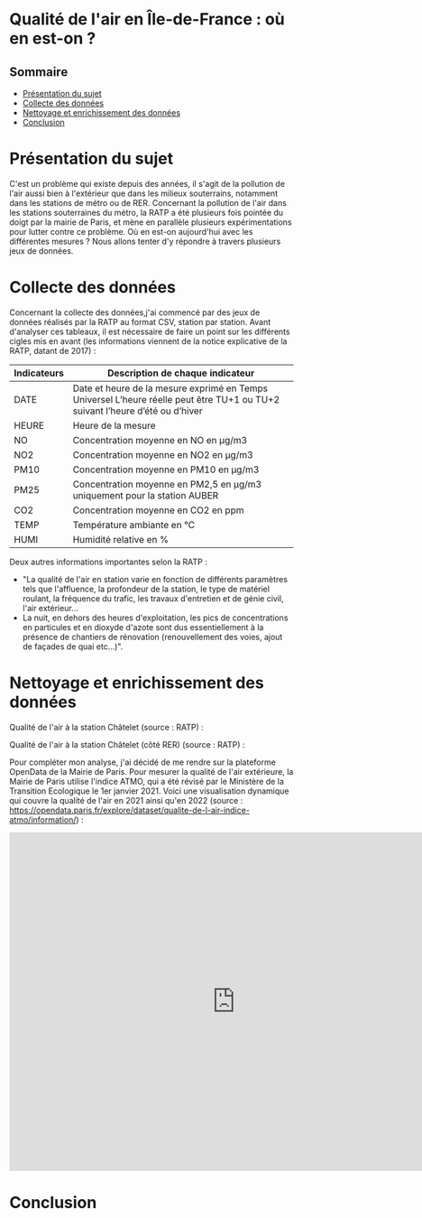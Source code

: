 # Qualité de l'air en Île-de-France : où en est-on ?
## Sommaire

- [Présentation du sujet](#presentation-du-sujet)
- [Collecte des données](#collecte-des-données)
- [Nettoyage et enrichissement des données](#nettoyage-et-enrichissement-des-données)
- [Conclusion](#conclusion)

# Présentation du sujet

C'est un problème qui existe depuis des années, il s'agit de la pollution de l'air aussi bien à l'extérieur que dans les milieux souterrains, notamment dans les stations de métro ou de RER. Concernant la pollution de l'air dans les stations souterraines du métro, la RATP a été plusieurs fois pointée du doigt par la mairie de Paris, et mène en parallèle plusieurs expérimentations pour lutter contre ce problème. Où en est-on aujourd'hui avec les différentes mesures ? Nous allons tenter d'y répondre à travers plusieurs jeux de données.

# Collecte des données
Concernant la collecte des données,j'ai commencé par des jeux de données réalisés par la RATP au format CSV, station par station. Avant d'analyser ces tableaux, il est nécessaire de faire un point sur les différents cigles mis en avant (les informations viennent de la notice explicative de la RATP, datant de 2017) :

| Indicateurs | Description de chaque indicateur                                                                                             |
|-------------|------------------------------------------------------------------------------------------------------------------------------|
| DATE        | Date et heure de la mesure exprimé en Temps Universel L’heure réelle peut être TU+1 ou TU+2 suivant l’heure d’été ou d’hiver |
| HEURE       | Heure de la mesure                                                                                                           |
| NO          | Concentration moyenne en NO en µg/m3                                                                                         |
| NO2         | Concentration moyenne en NO2 en µg/m3                                                                                        |
| PM10        | Concentration moyenne en PM10 en µg/m3                                                                                       |
| PM25        | Concentration moyenne en PM2,5 en µg/m3 uniquement pour la station AUBER                                                     |
| CO2         | Concentration moyenne en CO2 en ppm                                                                                          |
| TEMP        | Température ambiante en °C                                                                                                   |
| HUMI        | Humidité relative en %   

Deux autres informations importantes selon la RATP :

- "La qualité de l'air en station varie en fonction de différents paramètres tels que l'affluence, la profondeur de la station, le type de matériel roulant, la fréquence du trafic, les travaux d'entretien et de génie civil, l'air extérieur...
- La nuit, en dehors des heures d'exploitation, les pics de concentrations en particules et en dioxyde d'azote sont dus essentiellement à la présence de chantiers de rénovation (renouvellement des voies, ajout de façades de quai etc...)".

# Nettoyage et enrichissement des données

Qualité de l'air à la station Châtelet (source : RATP) :

<div class="flourish-embed flourish-chart" data-src="visualisation/16631062"><script src="https://public.flourish.studio/resources/embed.js"></script></div>


Qualité de l'air à la station Châtelet (côté RER) (source : RATP) : 

<div class="flourish-embed flourish-chart" data-src="visualisation/16639741"><script src="https://public.flourish.studio/resources/embed.js"></script></div>

Pour compléter mon analyse, j'ai décidé de me rendre sur la plateforme OpenData de la Mairie de Paris. Pour mesurer la qualité de l'air extérieure, la Mairie de Paris utilise l'indice ATMO, qui a été révisé par le Ministère de la Transition Ecologique le 1er janvier 2021.
Voici une visualisation dynamique qui couvre la qualité de l'air en 2021 ainsi qu'en 2022 (source : https://opendata.paris.fr/explore/dataset/qualite-de-l-air-indice-atmo/information/) :

<iframe src="https://opendata.paris.fr/explore/embed/dataset/qualite-de-l-air-indice-atmo/dataviz/?&static=false&datasetcard=false" width="800" height="600" frameborder="0"></iframe>

# Conclusion
